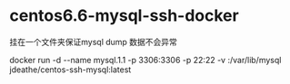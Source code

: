 # centos6.6-mysql-ssh-docker



挂在一个文件夹保证mysql dump 数据不会异常


docker run -d --name mysql.1.1 -p 3306:3306 -p 22:22  -v <path>:/var/lib/mysql jdeathe/centos-ssh-mysql:latest
